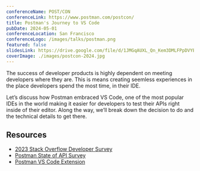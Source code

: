 ```yaml
---
conferenceName: POST/CON
conferenceLink: https://www.postman.com/postcon/
title: Postman's Journey to VS Code
pubDate: 2024-05-01
conferenceLocation: San Francisco
conferenceLogo: /images/talks/postman.png
featured: false
slidesLink: https://drive.google.com/file/d/1JMGqAUXL_Qn_Kem3DMLFPpDVYE1CHt_Z/view?usp=sharing
coverImage: ./images/postcon-2024.jpg
---
```


The success of developer products is highly dependent on meeting developers where they are. This is means creating seemless experiences in the place developers spend the most time, in their IDE.

Let’s discuss how Postman embraced VS Code, one of the most popular IDEs in the world making it easier for developers to test their APIs right inside of their editor. Along the way, we’ll break down the decision to do and the technical details to get there.

## Resources

- [2023 Stack Overflow Developer Survey](https://survey.stackoverflow.co/2023/#section-worked-with-vs-want-to-work-with-integrated-development-environment​)
- [Postman State of API Survey](https://www.postman.com/state-of-api/api-global-growth/#api-global-growth)
- [Postman VS Code Extension](https://marketplace.visualstudio.com/items?itemName=Postman.postman-for-vscode)
